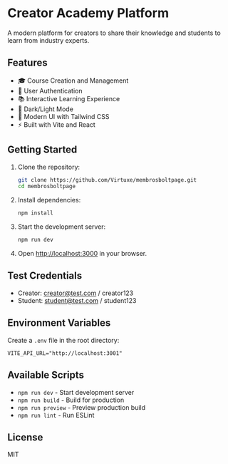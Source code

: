# Creator Academy Platform

A modern platform for creators to share their knowledge and students to learn from industry experts.

## Features

- 🎓 Course Creation and Management
- 👥 User Authentication
- 📚 Interactive Learning Experience
- 🌙 Dark/Light Mode
- 🎨 Modern UI with Tailwind CSS
- ⚡ Built with Vite and React

## Getting Started

1. Clone the repository:
   ```bash
   git clone https://github.com/Virtuxe/membrosboltpage.git
   cd membrosboltpage
   ```

2. Install dependencies:
   ```bash
   npm install
   ```

3. Start the development server:
   ```bash
   npm run dev
   ```

4. Open [http://localhost:3000](http://localhost:3000) in your browser.

## Test Credentials

- Creator: creator@test.com / creator123
- Student: student@test.com / student123

## Environment Variables

Create a `.env` file in the root directory:

```env
VITE_API_URL="http://localhost:3001"
```

## Available Scripts

- `npm run dev` - Start development server
- `npm run build` - Build for production
- `npm run preview` - Preview production build
- `npm run lint` - Run ESLint

## License

MIT
